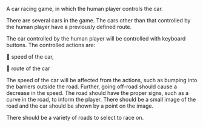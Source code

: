 A car racing game, in which the human player controls the car.

There are several cars in the game. The cars other than that controlled by the human player
have a previously defined route.

The car controlled by the human player will be controlled with keyboard buttons. The
controlled actions are:

 speed of the car,

 route of the car

The speed of the car will be affected from the actions, such as bumping into the barriers
outside the road. Further, going off-road should cause a decrease in the speed.
The road should have the proper signs, such as a curve in the road, to inform the player.
There should be a small image of the road and the car should be shown by a point on the
image.

There should be a variety of roads to select to race on.